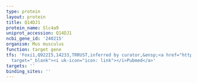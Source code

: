```yaml
---
type: protein
layout: protein
title: Q14DJ1
protein_name: Slc4a9
uniprot_accession: Q14DJ1
ncbi_gene_id: '240215'
organism: Mus musculus
function: target gene
tfs: 'Foxi1,Q922I5,14233,TRRUST,inferred by curator,&ensp;<a href="https://www.ncbi.nlm.nih.gov/pubmed/?term=16159312%5Buid%5D"
  target="_blank"><i uk-icon="icon: link"></i>Pubmed</a>'
targets: ''
binding_sites: ''
---
```

